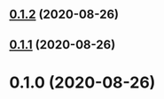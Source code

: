## [0.1.2](https://github.com/kenthuo/javascript-sdk/compare/0.1.1...0.1.2) (2020-08-26)



## [0.1.1](https://github.com/kenthuo/javascript-sdk/compare/0.1.0...0.1.1) (2020-08-26)



# 0.1.0 (2020-08-26)



